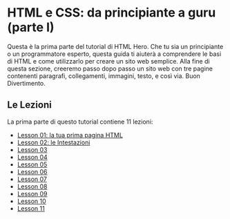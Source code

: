 # HTML e CSS: da principiante a guru (parte I)

Questa è la prima parte del tutorial di HTML Hero. Che tu sia un principiante o un programmatore esperto, questa guida ti aiuterà a comprendere le basi di HTML e come utilizzarlo per creare un sito web semplice. Alla fine di questa sezione, creeremo passo dopo passo un sito web con tre pagine contenenti paragrafi, collegamenti, immagini, testo, e così via.
Buon Divertimento.

## Le Lezioni

La prima parte di questo tutorial contiene 11 lezioni:

* [Lesson 01: la tua prima pagina HTML](https://github.com/sasadangelo/html-hero/tree/master/part-1/lesson-01)
* [Lesson 02: le Intestazioni](https://github.com/sasadangelo/html-hero/tree/master/part-1/lesson-02)
* [Lesson 03](https://github.com/sasadangelo/html-hero/tree/master/part-1/lesson-03)
* [Lesson 04](https://github.com/sasadangelo/html-hero/tree/master/part-1/lesson-04)
* [Lesson 05](https://github.com/sasadangelo/html-hero/tree/master/part-1/lesson-05)
* [Lesson 06](https://github.com/sasadangelo/html-hero/tree/master/part-1/lesson-06)
* [Lesson 07](https://github.com/sasadangelo/html-hero/tree/master/part-1/lesson-07)
* [Lesson 08](https://github.com/sasadangelo/html-hero/tree/master/part-1/lesson-08)
* [Lesson 09](https://github.com/sasadangelo/html-hero/tree/master/part-1/lesson-09)
* [Lesson 10](https://github.com/sasadangelo/html-hero/tree/master/part-1/lesson-10)
* [Lesson 11](https://github.com/sasadangelo/html-hero/tree/master/part-1/lesson-11)
